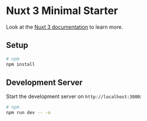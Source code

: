 # Nuxt 3 Minimal Starter

Look at the [Nuxt 3 documentation](https://nuxt.com/docs/getting-started/introduction) to learn more.

## Setup

```bash
# npm
npm install
```

## Development Server

Start the development server on `http://localhost:3000`:

```bash
# npm
npm run dev -- -o
```